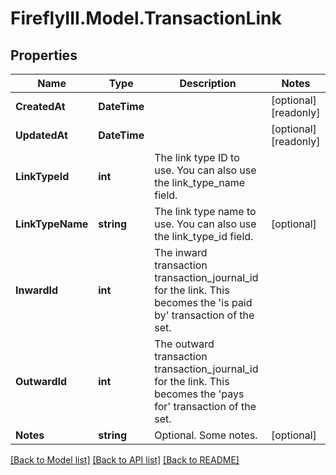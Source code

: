 # FireflyIII.Model.TransactionLink
## Properties

Name | Type | Description | Notes
------------ | ------------- | ------------- | -------------
**CreatedAt** | **DateTime** |  | [optional] [readonly] 
**UpdatedAt** | **DateTime** |  | [optional] [readonly] 
**LinkTypeId** | **int** | The link type ID to use. You can also use the link_type_name field. | 
**LinkTypeName** | **string** | The link type name to use. You can also use the link_type_id field. | [optional] 
**InwardId** | **int** | The inward transaction transaction_journal_id for the link. This becomes the &#39;is paid by&#39; transaction of the set. | 
**OutwardId** | **int** | The outward transaction transaction_journal_id for the link. This becomes the &#39;pays for&#39; transaction of the set. | 
**Notes** | **string** | Optional. Some notes. | [optional] 

[[Back to Model list]](../README.md#documentation-for-models) [[Back to API list]](../README.md#documentation-for-api-endpoints) [[Back to README]](../README.md)

